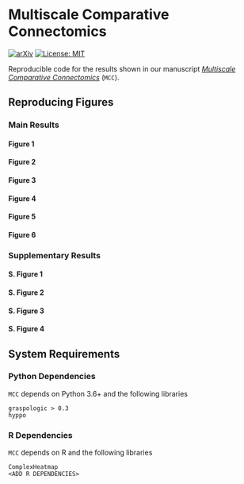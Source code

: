 # Multiscale Comparative Connectomics

[![arXiv](https://img.shields.io/badge/arXiv-2011.14990-red.svg?style=flat)](https://arxiv.org/abs/2011.14990)
[![License: MIT](https://img.shields.io/badge/License-MIT-yellow.svg)](https://opensource.org/licenses/MIT)

Reproducible code for the results shown in our manuscript [*Multiscale Comparative Connectomics*](https://arxiv.org/abs/2011.14990) (`MCC`).

## Reproducing Figures

### Main Results

#### Figure 1

#### Figure 2

#### Figure 3

#### Figure 4

#### Figure 5

#### Figure 6

### Supplementary Results

#### S. Figure 1

#### S. Figure 2

#### S. Figure 3

#### S. Figure 4

## System Requirements

### Python Dependencies

`MCC` depends on Python 3.6+ and the following libraries
```
graspologic > 0.3
hyppo
```

### R Dependencies
`MCC` depends on R <ADD VERSION NUMBER> and the following libraries
```
ComplexHeatmap
<ADD R DEPENDENCIES>
```
